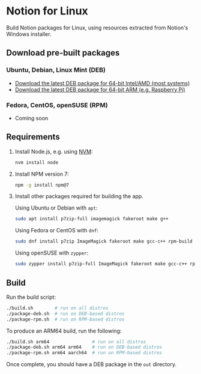 # Notion for Linux

Build Notion packages for Linux, using resources extracted from Notion's Windows installer.

## Download pre-built packages

### Ubuntu, Debian, Linux Mint (DEB)

- [Download the latest DEB package for 64-bit Intel/AMD (most systems)](https://github.com/davidbailey00/notion-linux-builder/releases/download/v2.0.11-patch2/notion-desktop_2.0.11_amd64.deb)
- [Download the latest DEB package for 64-bit ARM (e.g. Raspberry Pi)](https://github.com/davidbailey00/notion-linux-builder/releases/download/v2.0.11-patch2/notion-desktop_2.0.11_arm64.deb)

### Fedora, CentOS, openSUSE (RPM)

- Coming soon

## Requirements

1. Install Node.js, e.g. using [NVM](https://github.com/nvm-sh/nvm):

   ```sh
   nvm install node
   ```

2. Install NPM version 7:

   ```sh
   npm -g install npm@7
   ```

3. Install other packages required for building the app.

   Using Ubuntu or Debian with `apt`:

   ```sh
   sudo apt install p7zip-full imagemagick fakeroot make g++
   ```

   Using Fedora or CentOS with `dnf`:

   ```sh
   sudo dnf install p7zip ImageMagick fakeroot make gcc-c++ rpm-build
   ```

   Using openSUSE with `zypper`:

   ```sh
   sudo zypper install p7zip-full ImageMagick fakeroot make gcc-c++ rpm-build
   ```

## Build

Run the build script:

```sh
./build.sh        # run on all distros
./package-deb.sh  # run on DEB-based distros
./package-rpm.sh  # run on RPM-based distros
```

To produce an ARM64 build, run the following:

```sh
./build.sh arm64                # run on all distros
./package-deb.sh arm64 arm64    # run on DEB-based distros
./package-rpm.sh arm64 aarch64  # run on RPM-based distros
```

Once complete, you should have a DEB package in the `out` directory.
